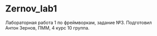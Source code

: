 # Zernov_lab1
Лабораторная работа 1 по фреймворкам, задание №3. Подготовил Антон Зернов, ПММ, 4 курс 10 группа.
